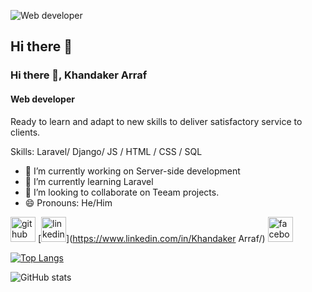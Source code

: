 
![Web developer](https://arturssmirnovs.github.io/github-profile-readme-generator/images/banner.png)
## Hi there 👋




### Hi there 👋, Khandaker Arraf
#### Web developer


Ready to learn and adapt to new skills to deliver satisfactory service to clients.

Skills: Laravel/ Django/ JS / HTML / CSS / SQL

- 🔭 I’m currently working on Server-side development 
- 🌱 I’m currently learning Laravel 
- 👯 I’m looking to collaborate on Teeam projects. 
- 😄 Pronouns: He/Him 


[<img src='https://cdn.jsdelivr.net/npm/simple-icons@3.0.1/icons/github.svg' alt='github' height='40'>](https://github.com/Khandakar-Arraf)  [<img src='https://cdn.jsdelivr.net/npm/simple-icons@3.0.1/icons/linkedin.svg' alt='linkedin' height='40'>](https://www.linkedin.com/in/Khandaker Arraf/)  [<img src='https://cdn.jsdelivr.net/npm/simple-icons@3.0.1/icons/facebook.svg' alt='facebook' height='40'>](https://www.facebook.com/https://www.facebook.com/arraf.khandakar)  

[![Top Langs](https://github-readme-stats.vercel.app/api/top-langs/?username=Khandakar-Arraf)](https://github.com/anuraghazra/github-readme-stats)

![GitHub stats](https://github-readme-stats.vercel.app/api?username=Khandakar-Arraf&show_icons=true)  




